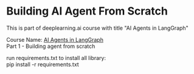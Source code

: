 # Building AI Agent From Scratch

This is part of deeplearning.ai course with title "AI Agents in LangGraph"  
   
Course Name: [AI Agents in LangGraph](https://www.deeplearning.ai/short-courses/ai-agents-in-langgraph/)  
Part 1 - Building agent from scratch  
  
run requirements.txt to install all library:  
pip install -r requirements.txt  